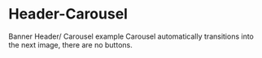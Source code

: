 # Header-Carousel
Banner Header/ Carousel example
Carousel automatically transitions into the next image, there are no buttons.
